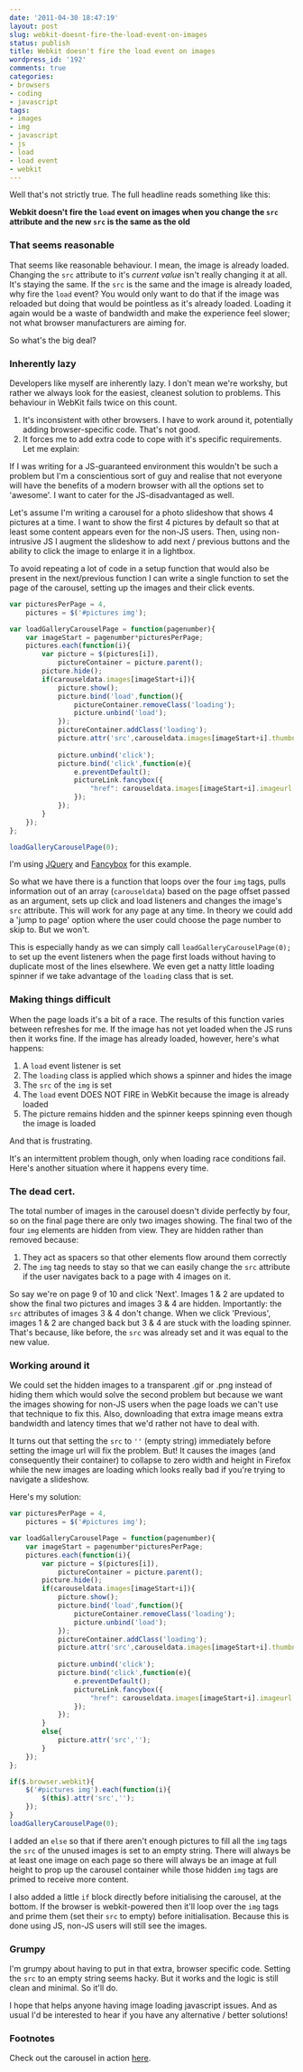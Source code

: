 ```yaml
---
date: '2011-04-30 18:47:19'
layout: post
slug: webkit-doesnt-fire-the-load-event-on-images
status: publish
title: Webkit doesn't fire the load event on images
wordpress_id: '192'
comments: true
categories:
- browsers
- coding
- javascript
tags:
- images
- img
- javascript
- js
- load
- load event
- webkit
---
```


Well that's not strictly true. The full headline reads something like this:

**Webkit doesn't fire the `load` event on images when you change the `src` attribute and the new `src` is the same as the old**



### That seems reasonable

That seems like reasonable behaviour. I mean, the image is already loaded. Changing the `src` attribute to it's _current value_ isn't really changing it at all. It's staying the same. If the `src` is the same and the image is already loaded, why fire the `load` event? You would only want to do that if the image was reloaded but doing that would be pointless as it's already loaded. Loading it again would be a waste of bandwidth and make the experience feel slower; not what browser manufacturers are aiming for.

So what's the big deal?



### Inherently lazy

Developers like myself are inherently lazy. I don't mean we're workshy, but rather we always look for the easiest, cleanest solution to problems. This behaviour in WebKit fails twice on this count.
	
  1. It's inconsistent with other browsers. I have to work around it, potentially adding browser-specific code. That's not good.
  2. It forces me to add extra code to cope with it's specific requirements. Let me explain:

If I was writing for a JS-guaranteed environment this wouldn't be such a problem but I'm a conscientious sort of guy and realise that not everyone will have the benefits of a modern browser with all the options set to 'awesome'. I want to cater for the JS-disadvantaged as well.

Let's assume I'm writing a carousel for a photo slideshow that shows 4 pictures at a time. I want to show the first 4 pictures by default so that at least some content appears even for the non-JS users. Then, using non-intrusive JS I augment the slideshow to add next / previous buttons and the ability to click the image to enlarge it in a lightbox.

To avoid repeating a lot of code in a setup function that would also be present in the next/previous function I can write a single function to set the page of the carousel, setting up the images and their click events.


``` javascript Carousel setup
var picturesPerPage = 4,
    pictures = $('#pictures img');

var loadGalleryCarouselPage = function(pagenumber){
    var imageStart = pagenumber*picturesPerPage;
    pictures.each(function(i){
        var picture = $(pictures[i]),
            pictureContainer = picture.parent();
        picture.hide();
        if(carouseldata.images[imageStart+i]){
            picture.show();
            picture.bind('load',function(){
                pictureContainer.removeClass('loading');
                picture.unbind('load');
            });
            pictureContainer.addClass('loading');
            picture.attr('src',carouseldata.images[imageStart+i].thumbnailurl);
            
            picture.unbind('click');
            picture.bind('click',function(e){
                e.preventDefault();
                pictureLink.fancybox({
                    "href": carouseldata.images[imageStart+i].imageurl
                });
            });
        }
    });
};

loadGalleryCarouselPage(0);
```
    

I'm using [JQuery](http://jquery.com/) and [Fancybox](http://fancybox.net/) for this example.

So what we have there is a function that loops over the four `img` tags, pulls information out of an array (`carouseldata`) based on the page offset passed as an argument, sets up click and load listeners and changes the image's `src` attribute. This will work for any page at any time. In theory we could add a 'jump to page' option where the user could choose the page number to skip to. But we won't.

This is especially handy as we can simply call `loadGalleryCarouselPage(0);` to set up the event listeners when the page first loads without having to duplicate most of the lines elsewhere. We even get a natty little loading spinner if we take advantage of the `loading` class that is set.



### Making things difficult

When the page loads it's a bit of a race. The results of this function varies between refreshes for me. If the image has not yet loaded when the JS runs then it works fine. If the image has already loaded, however, here's what happens:

	
  1. A `load` event listener is set	
  2. The `loading` class is applied which shows a spinner and hides the image
  3. The `src` of the `img` is set
  4. The `load` event DOES NOT FIRE in WebKit because the image is already loaded
  5. The picture remains hidden and the spinner keeps spinning even though the image is loaded


And that is frustrating.

It's an intermittent problem though, only when loading race conditions fail. Here's another situation where it happens every time.



### The dead cert.

The total number of images in the carousel doesn't divide perfectly by four, so on the final page there are only two images showing. The final two of the four `img` elements are hidden from view. They are hidden rather than removed because:

	
  1. They act as spacers so that other elements flow around them correctly
  2. The `img` tag needs to stay so that we can easily change the `src` attribute if the user navigates back to a page with 4 images on it.


So say we're on page 9 of 10 and click 'Next'. Images 1 & 2 are updated to show the final two pictures and images 3 & 4 are hidden. Importantly: the `src` attributes of images 3 & 4 don't change. When we click 'Previous', images 1 & 2 are changed back but 3 & 4 are stuck with the loading spinner. That's because, like before, the `src` was already set and it was equal to the new value.



### Working around it

We could set the hidden images to a transparent .gif or .png instead of hiding them which would solve the second problem but because we want the images showing for non-JS users when the page loads we can't use that technique to fix this. Also, downloading that extra image means extra bandwidth and latency times that we'd rather not have to deal with.

It turns out that setting the `src` to `''` (empty string) immediately before setting the image url will fix the problem. But! It causes the images (and consequently their container) to collapse to zero width and height in Firefox while the new images are loading which looks really bad if you're trying to navigate a slideshow.

Here's my solution:

``` javascript Carousel setup improved
var picturesPerPage = 4,
    pictures = $('#pictures img');

var loadGalleryCarouselPage = function(pagenumber){
    var imageStart = pagenumber*picturesPerPage;
    pictures.each(function(i){
        var picture = $(pictures[i]),
            pictureContainer = picture.parent();
        picture.hide();
        if(carouseldata.images[imageStart+i]){
            picture.show();
            picture.bind('load',function(){
                pictureContainer.removeClass('loading');
                picture.unbind('load');
            });
            pictureContainer.addClass('loading');
            picture.attr('src',carouseldata.images[imageStart+i].thumbnailurl);
            
            picture.unbind('click');
            picture.bind('click',function(e){
                e.preventDefault();
                pictureLink.fancybox({
                    "href": carouseldata.images[imageStart+i].imageurl
                });
            });
        }
        else{
            picture.attr('src','');
        }
    });
};

if($.browser.webkit){
    $('#pictures img').each(function(i){
        $(this).attr('src','');
    });
}
loadGalleryCarouselPage(0);
```


I added an `else` so that if there aren't enough pictures to fill all the `img` tags the `src` of the unused images is set to an empty string. There will always be at least one image on each page so there will always be an image at full height to prop up the carousel container while those hidden `img` tags are primed to receive more content.

I also added a little `if` block directly before initialising the carousel, at the bottom. If the browser is webkit-powered then it'll loop over the `img` tags and prime them (set their `src` to empty) before initialisation. Because this is done using JS, non-JS users will still see the images.



### Grumpy

I'm grumpy about having to put in that extra, browser specific code. Setting the `src` to an empty string seems hacky. But it works and the logic is still clean and minimal. So it'll do.

I hope that helps anyone having image loading javascript issues. And as usual I'd be interested to hear if you have any alternative / better solutions!



### Footnotes

Check out the carousel in action [here](http://www.qkschool.org.uk).

